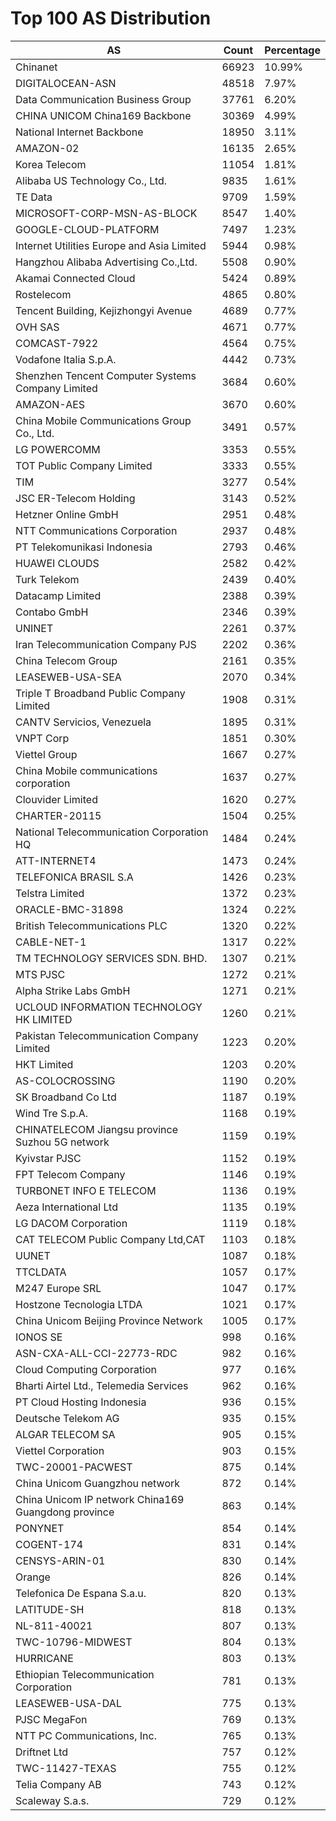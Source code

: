 # Top 100 AS Distribution
| AS | Count | Percentage |
|----|----|----|
| Chinanet | 66923 | 10.99% |
| DIGITALOCEAN-ASN | 48518 | 7.97% |
| Data Communication Business Group | 37761 | 6.20% |
| CHINA UNICOM China169 Backbone | 30369 | 4.99% |
| National Internet Backbone | 18950 | 3.11% |
| AMAZON-02 | 16135 | 2.65% |
| Korea Telecom | 11054 | 1.81% |
| Alibaba US Technology Co., Ltd. | 9835 | 1.61% |
| TE Data | 9709 | 1.59% |
| MICROSOFT-CORP-MSN-AS-BLOCK | 8547 | 1.40% |
| GOOGLE-CLOUD-PLATFORM | 7497 | 1.23% |
| Internet Utilities Europe and Asia Limited | 5944 | 0.98% |
| Hangzhou Alibaba Advertising Co.,Ltd. | 5508 | 0.90% |
| Akamai Connected Cloud | 5424 | 0.89% |
| Rostelecom | 4865 | 0.80% |
| Tencent Building, Kejizhongyi Avenue | 4689 | 0.77% |
| OVH SAS | 4671 | 0.77% |
| COMCAST-7922 | 4564 | 0.75% |
| Vodafone Italia S.p.A. | 4442 | 0.73% |
| Shenzhen Tencent Computer Systems Company Limited | 3684 | 0.60% |
| AMAZON-AES | 3670 | 0.60% |
| China Mobile Communications Group Co., Ltd. | 3491 | 0.57% |
| LG POWERCOMM | 3353 | 0.55% |
| TOT Public Company Limited | 3333 | 0.55% |
| TIM | 3277 | 0.54% |
| JSC ER-Telecom Holding | 3143 | 0.52% |
| Hetzner Online GmbH | 2951 | 0.48% |
| NTT Communications Corporation | 2937 | 0.48% |
| PT Telekomunikasi Indonesia | 2793 | 0.46% |
| HUAWEI CLOUDS | 2582 | 0.42% |
| Turk Telekom | 2439 | 0.40% |
| Datacamp Limited | 2388 | 0.39% |
| Contabo GmbH | 2346 | 0.39% |
| UNINET | 2261 | 0.37% |
| Iran Telecommunication Company PJS | 2202 | 0.36% |
| China Telecom Group | 2161 | 0.35% |
| LEASEWEB-USA-SEA | 2070 | 0.34% |
| Triple T Broadband Public Company Limited | 1908 | 0.31% |
| CANTV Servicios, Venezuela | 1895 | 0.31% |
| VNPT Corp | 1851 | 0.30% |
| Viettel Group | 1667 | 0.27% |
| China Mobile communications corporation | 1637 | 0.27% |
| Clouvider Limited | 1620 | 0.27% |
| CHARTER-20115 | 1504 | 0.25% |
| National Telecommunication Corporation HQ | 1484 | 0.24% |
| ATT-INTERNET4 | 1473 | 0.24% |
| TELEFONICA BRASIL S.A | 1426 | 0.23% |
| Telstra Limited | 1372 | 0.23% |
| ORACLE-BMC-31898 | 1324 | 0.22% |
| British Telecommunications PLC | 1320 | 0.22% |
| CABLE-NET-1 | 1317 | 0.22% |
| TM TECHNOLOGY SERVICES SDN. BHD. | 1307 | 0.21% |
| MTS PJSC | 1272 | 0.21% |
| Alpha Strike Labs GmbH | 1271 | 0.21% |
| UCLOUD INFORMATION TECHNOLOGY HK LIMITED | 1260 | 0.21% |
| Pakistan Telecommunication Company Limited | 1223 | 0.20% |
| HKT Limited | 1203 | 0.20% |
| AS-COLOCROSSING | 1190 | 0.20% |
| SK Broadband Co Ltd | 1187 | 0.19% |
| Wind Tre S.p.A. | 1168 | 0.19% |
| CHINATELECOM Jiangsu province Suzhou 5G network | 1159 | 0.19% |
| Kyivstar PJSC | 1152 | 0.19% |
| FPT Telecom Company | 1146 | 0.19% |
| TURBONET INFO E TELECOM | 1136 | 0.19% |
| Aeza International Ltd | 1135 | 0.19% |
| LG DACOM Corporation | 1119 | 0.18% |
| CAT TELECOM Public Company Ltd,CAT | 1103 | 0.18% |
| UUNET | 1087 | 0.18% |
| TTCLDATA | 1057 | 0.17% |
| M247 Europe SRL | 1047 | 0.17% |
| Hostzone Tecnologia LTDA | 1021 | 0.17% |
| China Unicom Beijing Province Network | 1005 | 0.17% |
| IONOS SE | 998 | 0.16% |
| ASN-CXA-ALL-CCI-22773-RDC | 982 | 0.16% |
| Cloud Computing Corporation | 977 | 0.16% |
| Bharti Airtel Ltd., Telemedia Services | 962 | 0.16% |
| PT Cloud Hosting Indonesia | 936 | 0.15% |
| Deutsche Telekom AG | 935 | 0.15% |
| ALGAR TELECOM SA | 905 | 0.15% |
| Viettel Corporation | 903 | 0.15% |
| TWC-20001-PACWEST | 875 | 0.14% |
| China Unicom Guangzhou network | 872 | 0.14% |
| China Unicom IP network China169 Guangdong province | 863 | 0.14% |
| PONYNET | 854 | 0.14% |
| COGENT-174 | 831 | 0.14% |
| CENSYS-ARIN-01 | 830 | 0.14% |
| Orange | 826 | 0.14% |
| Telefonica De Espana S.a.u. | 820 | 0.13% |
| LATITUDE-SH | 818 | 0.13% |
| NL-811-40021 | 807 | 0.13% |
| TWC-10796-MIDWEST | 804 | 0.13% |
| HURRICANE | 803 | 0.13% |
| Ethiopian Telecommunication Corporation | 781 | 0.13% |
| LEASEWEB-USA-DAL | 775 | 0.13% |
| PJSC MegaFon | 769 | 0.13% |
| NTT PC Communications, Inc. | 765 | 0.13% |
| Driftnet Ltd | 757 | 0.12% |
| TWC-11427-TEXAS | 755 | 0.12% |
| Telia Company AB | 743 | 0.12% |
| Scaleway S.a.s. | 729 | 0.12% |
